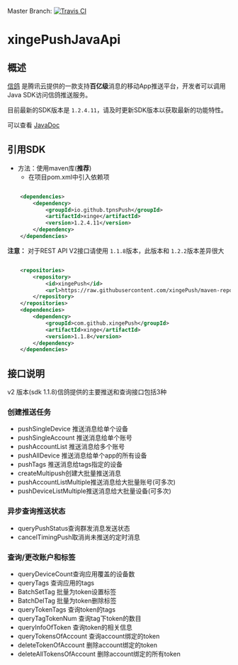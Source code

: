 Master Branch: [![Travis CI](https://travis-ci.org/xingePush/xinge-api-java.svg?branch=master)](https://travis-ci.org/xingePush/xinge-api-java)

# xingePushJavaApi
## 概述
[信鸽](http://xg.qq.com) 是腾讯云提供的一款支持**百亿级**消息的移动App推送平台，开发者可以调用Java SDK访问信鸽推送服务。

目前最新的SDK版本是 `1.2.4.11`，请及时更新SDK版本以获取最新的功能特性。

可以查看 [JavaDoc](https://xingepush.github.io/xinge-api-java/)

## 引用SDK
- 方法：使用maven库(**推荐**)
    - 在项目pom.xml中引入依赖项
    
```xml

	<dependencies>
		<dependency>
			<groupId>io.github.tpnsPush</groupId>
			<artifactId>xinge</artifactId>
			<version>1.2.4.11</version>
		</dependency>
	</dependencies>
```

**注意：**     对于REST API V2接口请使用 `1.1.8`版本，此版本和 `1.2.2`版本差异很大

```xml

	<repositories>
		<repository>
			<id>xingePush</id>
			<url>https://raw.githubusercontent.com/xingePush/maven-repository/release/</url>
		</repository>
	</repositories>
	<dependencies>
		<dependency>
			<groupId>com.github.xingePush</groupId>
			<artifactId>xinge</artifactId>
			<version>1.1.8</version>
		</dependency>
	</dependencies>
```

## 接口说明
v2 版本(sdk 1.1.8)信鸽提供的主要推送和查询接口包括3种

### 创建推送任务
- pushSingleDevice 推送消息给单个设备
- pushSingleAccount 推送消息给单个账号
- pushAccountList 推送消息给多个账号
- pushAllDevice 推送消息给单个app的所有设备
- pushTags 推送消息给tags指定的设备
- createMultipush创建大批量推送消息
- pushAccountListMultiple推送消息给大批量账号(可多次)
- pushDeviceListMultiple推送消息给大批量设备(可多次)

### 异步查询推送状态
- queryPushStatus查询群发消息发送状态
- cancelTimingPush取消尚未推送的定时消息

### 查询/更改账户和标签
- queryDeviceCount查询应用覆盖的设备数
- queryTags 查询应用的tags
- BatchSetTag 批量为token设置标签
- BatchDelTag 批量为token删除标签
- queryTokenTags 查询token的tags
- queryTagTokenNum 查询tag下token的数目
- queryInfoOfToken 查询token的相关信息
- queryTokensOfAccount 查询account绑定的token
- deleteTokenOfAccount 删除account绑定的token
- deleteAllTokensOfAccount 删除account绑定的所有token
